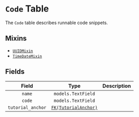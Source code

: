 # `Code` Table

The `Code` table describes runnable code snippets. 

## Mixins

* [`UUIDMixin`](/RFCs/backend/database/mixins.md#UUIDMixin)
* [`TimeDateMixin`](/RFCs/backend/database/mixins.md#TimeDateMixin)

## Fields

|       Field       |                             Type                             | Description |
| :---------------: | :----------------------------------------------------------: | :---------: |
|      `name`       |                      `models.TextField`                      |             |
|      `code`       |                      `models.TextField`                      |             |
| `tutorial_anchor` | [`FK(TutorialAnchor)`](/RFCs/backend/database/tutorial_related_tables/tutorial/tutorial_anchor_table.md) |             |

